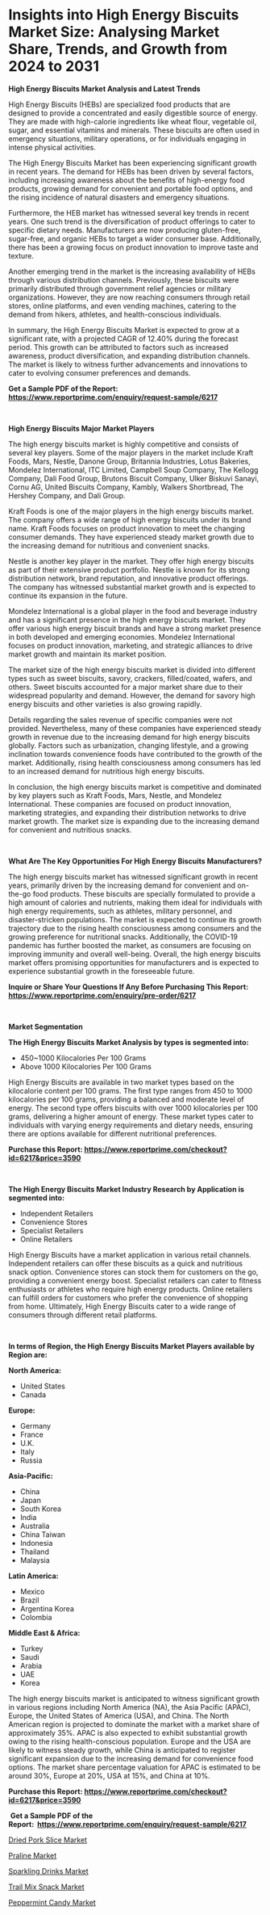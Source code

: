 <p><h1>Insights into High Energy Biscuits Market Size: Analysing Market Share, Trends, and Growth from 2024 to 2031</h1></p><p><strong>High Energy Biscuits Market Analysis and Latest Trends</strong></p>
<p><p>High Energy Biscuits (HEBs) are specialized food products that are designed to provide a concentrated and easily digestible source of energy. They are made with high-calorie ingredients like wheat flour, vegetable oil, sugar, and essential vitamins and minerals. These biscuits are often used in emergency situations, military operations, or for individuals engaging in intense physical activities.</p><p>The High Energy Biscuits Market has been experiencing significant growth in recent years. The demand for HEBs has been driven by several factors, including increasing awareness about the benefits of high-energy food products, growing demand for convenient and portable food options, and the rising incidence of natural disasters and emergency situations.</p><p>Furthermore, the HEB market has witnessed several key trends in recent years. One such trend is the diversification of product offerings to cater to specific dietary needs. Manufacturers are now producing gluten-free, sugar-free, and organic HEBs to target a wider consumer base. Additionally, there has been a growing focus on product innovation to improve taste and texture.</p><p>Another emerging trend in the market is the increasing availability of HEBs through various distribution channels. Previously, these biscuits were primarily distributed through government relief agencies or military organizations. However, they are now reaching consumers through retail stores, online platforms, and even vending machines, catering to the demand from hikers, athletes, and health-conscious individuals.</p><p>In summary, the High Energy Biscuits Market is expected to grow at a significant rate, with a projected CAGR of 12.40% during the forecast period. This growth can be attributed to factors such as increased awareness, product diversification, and expanding distribution channels. The market is likely to witness further advancements and innovations to cater to evolving consumer preferences and demands.</p></p>
<p><strong>Get a Sample PDF of the Report:&nbsp; <a href="https://www.reportprime.com/enquiry/request-sample/6217">https://www.reportprime.com/enquiry/request-sample/6217</a></strong></p>
<p>&nbsp;</p>
<p><strong>High Energy Biscuits Major Market Players</strong></p>
<p><p>The high energy biscuits market is highly competitive and consists of several key players. Some of the major players in the market include Kraft Foods, Mars, Nestle, Danone Group, Britannia Industries, Lotus Bakeries, Mondelez International, ITC Limited, Campbell Soup Company, The Kellogg Company, Dali Food Group, Brutons Biscuit Company, Ulker Biskuvi Sanayi, Cornu AG, United Biscuits Company, Kambly, Walkers Shortbread, The Hershey Company, and Dali Group.</p><p>Kraft Foods is one of the major players in the high energy biscuits market. The company offers a wide range of high energy biscuits under its brand name. Kraft Foods focuses on product innovation to meet the changing consumer demands. They have experienced steady market growth due to the increasing demand for nutritious and convenient snacks.</p><p>Nestle is another key player in the market. They offer high energy biscuits as part of their extensive product portfolio. Nestle is known for its strong distribution network, brand reputation, and innovative product offerings. The company has witnessed substantial market growth and is expected to continue its expansion in the future.</p><p>Mondelez International is a global player in the food and beverage industry and has a significant presence in the high energy biscuits market. They offer various high energy biscuit brands and have a strong market presence in both developed and emerging economies. Mondelez International focuses on product innovation, marketing, and strategic alliances to drive market growth and maintain its market position.</p><p>The market size of the high energy biscuits market is divided into different types such as sweet biscuits, savory, crackers, filled/coated, wafers, and others. Sweet biscuits accounted for a major market share due to their widespread popularity and demand. However, the demand for savory high energy biscuits and other varieties is also growing rapidly.</p><p>Details regarding the sales revenue of specific companies were not provided. Nevertheless, many of these companies have experienced steady growth in revenue due to the increasing demand for high energy biscuits globally. Factors such as urbanization, changing lifestyle, and a growing inclination towards convenience foods have contributed to the growth of the market. Additionally, rising health consciousness among consumers has led to an increased demand for nutritious high energy biscuits.</p><p>In conclusion, the high energy biscuits market is competitive and dominated by key players such as Kraft Foods, Mars, Nestle, and Mondelez International. These companies are focused on product innovation, marketing strategies, and expanding their distribution networks to drive market growth. The market size is expanding due to the increasing demand for convenient and nutritious snacks.</p></p>
<p>&nbsp;</p>
<p><strong>What Are The Key Opportunities For High Energy Biscuits Manufacturers?</strong></p>
<p><p>The high energy biscuits market has witnessed significant growth in recent years, primarily driven by the increasing demand for convenient and on-the-go food products. These biscuits are specially formulated to provide a high amount of calories and nutrients, making them ideal for individuals with high energy requirements, such as athletes, military personnel, and disaster-stricken populations. The market is expected to continue its growth trajectory due to the rising health consciousness among consumers and the growing preference for nutritional snacks. Additionally, the COVID-19 pandemic has further boosted the market, as consumers are focusing on improving immunity and overall well-being. Overall, the high energy biscuits market offers promising opportunities for manufacturers and is expected to experience substantial growth in the foreseeable future.</p></p>
<p><strong>Inquire or Share Your Questions If Any Before Purchasing This Report: <a href="https://www.reportprime.com/enquiry/pre-order/6217">https://www.reportprime.com/enquiry/pre-order/6217</a></strong></p>
<p>&nbsp;</p>
<p><strong>Market Segmentation</strong></p>
<p><strong>The High Energy Biscuits Market Analysis by types is segmented into:</strong></p>
<p><ul><li>450~1000 Kilocalories Per 100 Grams</li><li>Above 1000 Kilocalories Per 100 Grams</li></ul></p>
<p><p>High Energy Biscuits are available in two market types based on the kilocalorie content per 100 grams. The first type ranges from 450 to 1000 kilocalories per 100 grams, providing a balanced and moderate level of energy. The second type offers biscuits with over 1000 kilocalories per 100 grams, delivering a higher amount of energy. These market types cater to individuals with varying energy requirements and dietary needs, ensuring there are options available for different nutritional preferences.</p></p>
<p><strong>Purchase this Report:&nbsp;<a href="https://www.reportprime.com/checkout?id=6217&price=3590">https://www.reportprime.com/checkout?id=6217&price=3590</a></strong></p>
<p>&nbsp;</p>
<p><strong>The High Energy Biscuits Market Industry Research by Application is segmented into:</strong></p>
<p><ul><li>Independent Retailers</li><li>Convenience Stores</li><li>Specialist Retailers</li><li>Online Retailers</li></ul></p>
<p><p>High Energy Biscuits have a market application in various retail channels. Independent retailers can offer these biscuits as a quick and nutritious snack option. Convenience stores can stock them for customers on the go, providing a convenient energy boost. Specialist retailers can cater to fitness enthusiasts or athletes who require high energy products. Online retailers can fulfill orders for customers who prefer the convenience of shopping from home. Ultimately, High Energy Biscuits cater to a wide range of consumers through different retail platforms.</p></p>
<p>&nbsp;</p>
<p><strong>In terms of Region, the High Energy Biscuits Market Players available by Region are:</strong></p>
<p>
    <p> <strong> North America: </strong>
        <ul>
            <li>United States</li>
            <li>Canada</li>
        </ul>
        </p> 
    <p> <strong> Europe: </strong>
        <ul>
            <li>Germany</li>
            <li>France</li>
            <li>U.K.</li>
            <li>Italy</li>
            <li>Russia</li>
        </ul>
        </p> 
    <p> <strong> Asia-Pacific: </strong>
        <ul>
            <li>China</li>
            <li>Japan</li>
            <li>South Korea</li>
            <li>India</li>
            <li>Australia</li>
            <li>China Taiwan</li>
            <li>Indonesia</li>
            <li>Thailand</li>
            <li>Malaysia</li>
        </ul>
        </p> 
    <p> <strong> Latin America: </strong>
        <ul>
            <li>Mexico</li>
            <li>Brazil</li>
            <li>Argentina Korea</li>
            <li>Colombia</li>
        </ul>
        </p> 
    <p> <strong> Middle East & Africa: </strong>
        <ul>
            <li>Turkey</li>
            <li>Saudi</li>
            <li>Arabia</li>
            <li>UAE</li>
            <li>Korea</li>
        </ul>
    </p>
    </p>
<p><p>The high energy biscuits market is anticipated to witness significant growth in various regions including North America (NA), the Asia Pacific (APAC), Europe, the United States of America (USA), and China. The North American region is projected to dominate the market with a market share of approximately 35%. APAC is also expected to exhibit substantial growth owing to the rising health-conscious population. Europe and the USA are likely to witness steady growth, while China is anticipated to register significant expansion due to the increasing demand for convenience food options. The market share percentage valuation for APAC is estimated to be around 30%, Europe at 20%, USA at 15%, and China at 10%.</p></p>
<p><strong>Purchase this Report: <a href="https://www.reportprime.com/checkout?id=6217&price=3590">https://www.reportprime.com/checkout?id=6217&price=3590</a></strong></p>
<p>&nbsp;<strong>Get a Sample PDF of the Report:&nbsp;&nbsp;<a href="https://www.reportprime.com/enquiry/request-sample/6217">https://www.reportprime.com/enquiry/request-sample/6217</a></strong></p>
<p><strong></strong></p>
<p><p><a href="https://github.com/grishafomin4852/Market-Research-Report-List-2/blob/main/dried-pork-slice-market.md">Dried Pork Slice Market</a></p><p><a href="https://github.com/abbypearson7765/Market-Research-Report-List-2/blob/main/praline-market.md">Praline Market</a></p><p><a href="https://github.com/ruslanpoljakovrd177/Market-Research-Report-List-2/blob/main/sparkling-drinks-market.md">Sparkling Drinks Market</a></p><p><a href="https://github.com/gulaimolin/Market-Research-Report-List-2/blob/main/trail-mix-snack-market.md">Trail Mix Snack Market</a></p><p><a href="https://github.com/dziulagalemab/Market-Research-Report-List-2/blob/main/peppermint-candy-market.md">Peppermint Candy Market</a></p></p>
